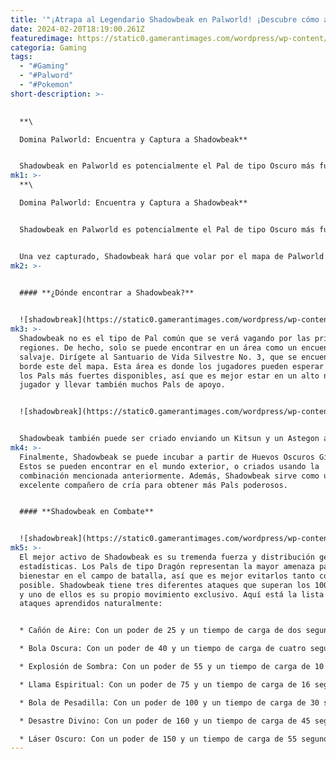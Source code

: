 ```yaml
---
title: '"¡Atrapa al Legendario Shadowbeak en Palworld! ¡Descubre cómo aquí!"'
date: 2024-02-20T18:19:00.261Z
featuredimage: https://static0.gamerantimages.com/wordpress/wp-content/uploads/2024/02/palworld-shadowbeak.jpg?q=50&fit=contain&w=1140&h=&dpr=1.5
categoria: Gaming
tags:
  - "#Gaming"
  - "#Palword"
  - "#Pokemon"
short-description: >-
  

  **\

  Domina Palworld: Encuentra y Captura a Shadowbeak**


  Shadowbeak en Palworld es potencialmente el Pal de tipo Oscuro más fuerte de toda la tierra, y también puede ser uno de los más intimidantes. Es un ave grande y oscura con un poder físico aterrador. Es el quinto Jefe de Incursión que los jugadores enfrentarán, lo que demuestra lo increíblemente fuerte que es. No solo sirve como uno de los m
mk1: >-
  **\

  Domina Palworld: Encuentra y Captura a Shadowbeak**


  Shadowbeak en Palworld es potencialmente el Pal de tipo Oscuro más fuerte de toda la tierra, y también puede ser uno de los más intimidantes. Es un ave grande y oscura con un poder físico aterrador. Es el quinto Jefe de Incursión que los jugadores enfrentarán, lo que demuestra lo increíblemente fuerte que es. No solo sirve como uno de los mejores montajes voladores en el juego, sino que su habilidad en combate se clasifica como de categoría S, haciéndolo uno de los Pals más buscados.


  Una vez capturado, Shadowbeak hará que volar por el mapa de Palworld se sienta como una brisa gracias a su velocidad avanzada. Su defensa es la segunda mejor de todo el Paldeck, y también posee estadísticas de HP y Ataque formidables. Su única debilidad es el tipo Dragón, pero afortunadamente, solo hay un puñado de Pals de esa fuerza.
mk2: >-
  

  #### **¿Dónde encontrar a Shadowbeak?**


  ![shadowbreak](https://static0.gamerantimages.com/wordpress/wp-content/uploads/2024/02/palworld-victor-and-shadowbeak-map-location.jpg?q=50&fit=crop&w=1500&dpr=1.5 "shadowbreak")
mk3: >-
  Shadowbeak no es el tipo de Pal común que se verá vagando por las primeras
  regiones. De hecho, solo se puede encontrar en un área como un encuentro
  salvaje. Dirígete al Santuario de Vida Silvestre No. 3, que se encuentra en el
  borde este del mapa. Esta área es donde los jugadores pueden esperar encontrar
  los Pals más fuertes disponibles, así que es mejor estar en un alto nivel de
  jugador y llevar también muchos Pals de apoyo.


  ![shadowbreak](https://static0.gamerantimages.com/wordpress/wp-content/uploads/2024/02/palworld-shadowbeak-paldeck.jpg?q=50&fit=crop&w=1500&dpr=1.5 "shadowbreak")


  Shadowbeak también puede ser criado enviando un Kitsun y un Astegon al rancho y criando uno. Este es el único método conocido de cría para un Shadowbeak, para agregar uno al Paldeck. Dos Shadowbeaks también se pueden criar para obtener copias adicionales de este Pal.
mk4: >-
  Finalmente, Shadowbeak se puede incubar a partir de Huevos Oscuros Gigantes.
  Estos se pueden encontrar en el mundo exterior, o criados usando la
  combinación mencionada anteriormente. Además, Shadowbeak sirve como un
  excelente compañero de cría para obtener más Pals poderosos.


  #### **Shadowbeak en Combate**


  ![shadowbreak](https://static0.gamerantimages.com/wordpress/wp-content/uploads/2024/01/shadowbeak-from-palworld.jpg?q=50&fit=crop&w=1500&dpr=1.5 "shadowbreak")
mk5: >-
  El mejor activo de Shadowbeak es su tremenda fuerza y distribución general de
  estadísticas. Los Pals de tipo Dragón representan la mayor amenaza para su
  bienestar en el campo de batalla, así que es mejor evitarlos tanto como sea
  posible. Shadowbeak tiene tres diferentes ataques que superan los 100 puntos,
  y uno de ellos es su propio movimiento exclusivo. Aquí está la lista de
  ataques aprendidos naturalmente:


  * Cañón de Aire: Con un poder de 25 y un tiempo de carga de dos segundos, dispara rápidamente un chorro de aire altamente presurizado.

  * Bola Oscura: Con un poder de 40 y un tiempo de carga de cuatro segundos, libera una esfera de oscuridad que sigue lentamente al enemigo.

  * Explosión de Sombra: Con un poder de 55 y un tiempo de carga de 10 segundos, descarga rápidamente energía oscura, dañando a los que están a su alrededor.

  * Llama Espiritual: Con un poder de 75 y un tiempo de carga de 16 segundos, dispara tres bolas de malicia que persiguen implacablemente a un enemigo.

  * Bola de Pesadilla: Con un poder de 100 y un tiempo de carga de 30 segundos, crea una bola gigante de oscuridad y la arroja a un enemigo.

  * Desastre Divino: Con un poder de 160 y un tiempo de carga de 45 segundos, habilidad exclusiva de Shadowbeak. Avanza cargando mientras genera orbes de luz que capturan automáticamente a los enemigos, antes de liberar una ráfaga de láseres.

  * Láser Oscuro: Con un poder de 150 y un tiempo de carga de 55 segundos, carga energía oscura antes de disparar a los enemigos con un rayo poderoso.
---
```

